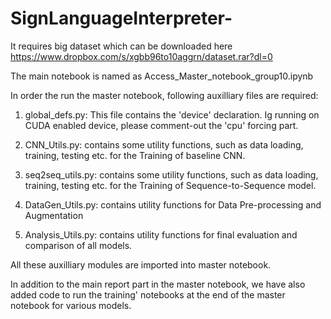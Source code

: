 # SignLanguageInterpreter-

It requires big dataset which can be downloaded here https://www.dropbox.com/s/xgbb96to10aggrn/dataset.rar?dl=0


The main notebook is named as Access_Master_notebook_group10.ipynb

In order the run the master notebook, following auxilliary files are required:

1. global_defs.py: This file contains the 'device' declaration. Ig running on CUDA enabled device, please comment-out the 'cpu' forcing part.

2. CNN_Utils.py: contains some utility functions, such as data loading, training, testing etc. for the Training of baseline CNN.

3. seq2seq_utils.py: contains some utility functions, such as data loading, training, testing etc. for the Training of Sequence-to-Sequence model.

4. DataGen_Utils.py: contains utility functions for Data Pre-processing and Augmentation

5. Analysis_Utils.py: contains utility functions for final evaluation and comparison of all models.

All these auxilliary modules are imported into master notebook. 


In addition to the main report part in the master notebook, we have also added code to run the training' notebooks at the end of the master notebook for various models.


